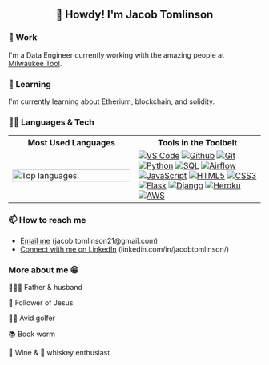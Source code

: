 <h2 align="center">👋 Howdy! I'm Jacob Tomlinson</h3>

### 👷 Work

I'm a Data Engineer currently working with the amazing people at [Milwaukee Tool](https://www.milwaukeetool.com/).

### 📖 Learning

I'm currently learning about Etherium, blockchain, and solidity.

### 👨‍💻 Languages & Tech

<table>
    <tr>
        <th align="center">
            Most Used Languages
        </th>
        <th align="center">
            Tools in the Toolbelt
        </th>
    </tr>
    <tr>
        <td width="50%">
            <a href="https://www.github.com/mrjaketomlinson">
                <img width="100%" alt="Top languages" src="https://github-readme-stats.vercel.app/api/top-langs/?username=mrjaketomlinson&layout=compact&theme=dark&text_color=FFFFFF&hide_title=true"/>
            </a>
        </td>
        <td>
            <a href="/"><img alt="VS Code" src="https://img.shields.io/badge/Visual%20Studio%20Code-informational?style=flat&logo=visualstudiocode&logoColor=white&color=007ACC"/></a>
            <a href="/"><img alt="Github" src="https://img.shields.io/badge/Github-informational?style=flat&logo=github&logoColor=white&color=181717"/></a>
            <a href="/"><img alt="Git" src="https://img.shields.io/badge/Git-informational?style=flat&logo=git&logoColor=white&color=F05032"/></a>
            <a href="/"><img alt="Python" src="https://img.shields.io/badge/Python-informational?style=flat&logo=python&logoColor=white&color=3776AB"/></a>
            <a href="/"><img alt="SQL" src="https://img.shields.io/badge/PostgreSQL-informational?style=flat&logo=postgresql&logoColor=white&color=4169E1"/></a>
            <a href="/"><img alt="Airflow" src="https://img.shields.io/badge/Airflow-informational?style=flat&logo=apacheairflow&logoColor=white&color=017CEE"/></a>
            <a href="/"><img alt="JavaScript" src="https://img.shields.io/badge/JavaScript-informational?style=flat&logo=javascript&logoColor=white&color=F7DF1E"/></a>
            <a href="/"><img alt="HTML5" src="https://img.shields.io/badge/HTML5-informational?style=flat&logo=html5&logoColor=white&color=E34F26"/></a>
            <a href="/"><img alt="CSS3" src="https://img.shields.io/badge/CSS-informational?style=flat&logo=css3&logoColor=white&color=1572B6"/></a>
            <a href="/"><img alt="Flask" src="https://img.shields.io/badge/Flask-informational?style=flat&logo=flask&logoColor=white&color=000000"/></a>
            <a href="/"><img alt="Django" src="https://img.shields.io/badge/Django-informational?style=flat&logo=django&logoColor=white&color=092E20"/></a>
            <a href="/"><img alt="Heroku" src="https://img.shields.io/badge/Heroku-informational?style=flat&logo=heroku&logoColor=white&color=430098"/></a>
            <a href="/"><img alt="AWS" src="https://img.shields.io/badge/AWS-informational?style=flat&logo=amazonaws&logoColor=white&color=232F3E"/></a>
        </td>
    </tr>
</table>

### 📫 How to reach me
- [Email me](mailto:jacob.tomlinson21@gmail.com) (jacob.tomlinson21<area>@gmail.com)
- [Connect with me on LinkedIn](https://www.linkedin.com/in/jacobtomlinson/) (linkedin.com/in/jacobtomlinson/)


### More about me 😁

👨‍👩‍👦 Father & husband

🙏 Follower of Jesus

🏌️‍♂️ Avid golfer

📚 Book worm

🍷 Wine & 🥃 whiskey enthusiast
